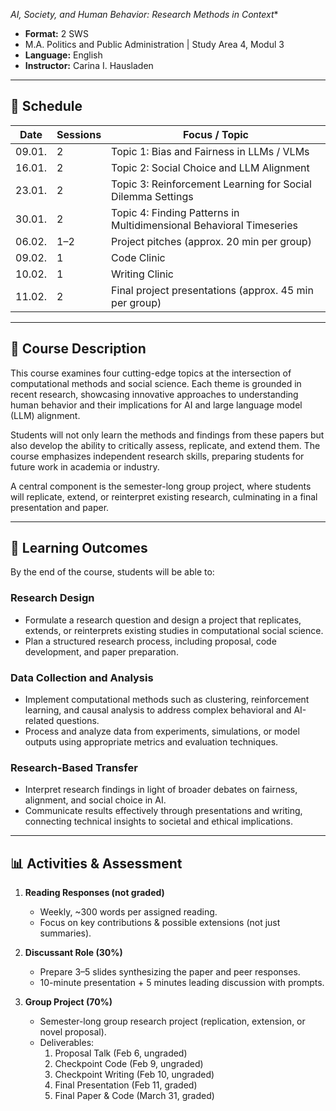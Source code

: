 *AI, Society, and Human Behavior: Research Methods in Context**  

- **Format:** 2 SWS
- M.A. Politics and Public Administration | Study Area 4, Modul 3
- **Language:** English  
- **Instructor:** Carina I. Hausladen  

---

## 📅 Schedule

| Date   | Sessions | Focus / Topic |
|--------|----------|---------------|
| 09.01. | 2        | Topic 1: Bias and Fairness in LLMs / VLMs |
| 16.01. | 2        | Topic 2: Social Choice and LLM Alignment |
| 23.01. | 2        | Topic 3: Reinforcement Learning for Social Dilemma Settings |
| 30.01. | 2        | Topic 4: Finding Patterns in Multidimensional Behavioral Timeseries |
| 06.02. | 1–2      | Project pitches (approx. 20 min per group) |
| 09.02. | 1        | Code Clinic |
| 10.02. | 1        | Writing Clinic |
| 11.02. | 2        | Final project presentations (approx. 45 min per group) |

---

## 📖 Course Description

This course examines four cutting-edge topics at the intersection of computational methods and social science. Each theme is grounded in recent research, showcasing innovative approaches to understanding human behavior and their implications for AI and large language model (LLM) alignment.  

Students will not only learn the methods and findings from these papers but also develop the ability to critically assess, replicate, and extend them. The course emphasizes independent research skills, preparing students for future work in academia or industry.  

A central component is the semester-long group project, where students will replicate, extend, or reinterpret existing research, culminating in a final presentation and paper.  

---

## 🎯 Learning Outcomes

By the end of the course, students will be able to:  

### Research Design
- Formulate a research question and design a project that replicates, extends, or reinterprets existing studies in computational social science.  
- Plan a structured research process, including proposal, code development, and paper preparation.  

### Data Collection and Analysis
- Implement computational methods such as clustering, reinforcement learning, and causal analysis to address complex behavioral and AI-related questions.  
- Process and analyze data from experiments, simulations, or model outputs using appropriate metrics and evaluation techniques.  

### Research-Based Transfer
- Interpret research findings in light of broader debates on fairness, alignment, and social choice in AI.  
- Communicate results effectively through presentations and writing, connecting technical insights to societal and ethical implications.  

---

## 📊 Activities & Assessment

1. **Reading Responses (not graded)**  
   - Weekly, ~300 words per assigned reading.  
   - Focus on key contributions & possible extensions (not just summaries).  

2. **Discussant Role (30%)**  
   - Prepare 3–5 slides synthesizing the paper and peer responses.  
   - 10-minute presentation + 5 minutes leading discussion with prompts.  

3. **Group Project (70%)**  
   - Semester-long group research project (replication, extension, or novel proposal).  
   - Deliverables:  
     1. Proposal Talk (Feb 6, ungraded)  
     2. Checkpoint Code (Feb 9, ungraded)  
     3. Checkpoint Writing (Feb 10, ungraded)  
     4. Final Presentation (Feb 11, graded)  
     5. Final Paper & Code (March 31, graded)  
